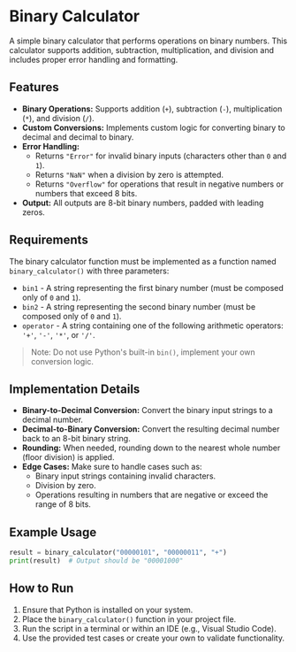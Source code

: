 # Binary Calculator

A simple binary calculator that performs operations on binary numbers. This calculator supports addition, subtraction, multiplication, and division and includes proper error handling and formatting. 

## Features

- **Binary Operations:** Supports addition (`+`), subtraction (`-`), multiplication (`*`), and division (`/`).
- **Custom Conversions:** Implements custom logic for converting binary to decimal and decimal to binary.  
- **Error Handling:**
  - Returns `"Error"` for invalid binary inputs (characters other than `0` and `1`).
  - Returns `"NaN"` when a division by zero is attempted.
  - Returns `"Overflow"` for operations that result in negative numbers or numbers that exceed 8 bits.
- **Output:** All outputs are 8-bit binary numbers, padded with leading zeros.

## Requirements

The binary calculator function must be implemented as a function named `binary_calculator()` with three parameters:
- `bin1` - A string representing the first binary number (must be composed only of `0` and `1`).
- `bin2` - A string representing the second binary number (must be composed only of `0` and `1`).
- `operator` - A string containing one of the following arithmetic operators: `'+'`, `'-'`, `'*'`, or `'/'`.

> Note: Do not use Python's built-in `bin()`, implement your own conversion logic.

## Implementation Details

- **Binary-to-Decimal Conversion:** Convert the binary input strings to a decimal number.
- **Decimal-to-Binary Conversion:** Convert the resulting decimal number back to an 8-bit binary string.
- **Rounding:** When needed, rounding down to the nearest whole number (floor division) is applied.
- **Edge Cases:** Make sure to handle cases such as:
  - Binary input strings containing invalid characters.
  - Division by zero.
  - Operations resulting in numbers that are negative or exceed the range of 8 bits.

## Example Usage

```python
result = binary_calculator("00000101", "00000011", "+")
print(result)  # Output should be "00001000"
```

## How to Run

1. Ensure that Python is installed on your system.
2. Place the `binary_calculator()` function in your project file.
3. Run the script in a terminal or within an IDE (e.g., Visual Studio Code).
4. Use the provided test cases or create your own to validate functionality.